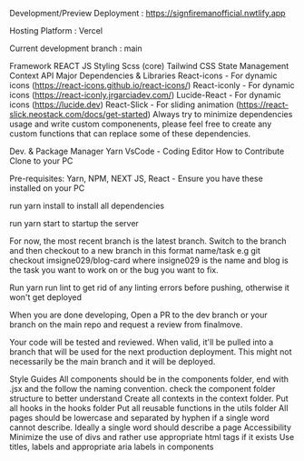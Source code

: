 Development/Preview Deployment : https://signfiremanofficial.nwtlify.app

Hosting Platform : Vercel

Current development branch : main

Framework
REACT JS
Styling
Scss (core)
Tailwind CSS 
State Management
Context API
Major Dependencies & Libraries
React-icons - For dynamic icons (https://react-icons.github.io/react-icons/)
React-iconly - For dynamic icons (https://react-iconly.jrgarciadev.com/)
Lucide-React - For dynamic icons (https://lucide.dev)
React-Slick - For sliding animation (https://react-slick.neostack.com/docs/get-started)
Always try to minimize dependencies usage and write custom componenents, please feel free to create any custom functions that can replace some of these dependencies.

Dev. & Package Manager
Yarn
VsCode - Coding Editor
How to Contribute
Clone to your PC

Pre-requisites: Yarn, NPM, NEXT JS, React - Ensure you have these installed on your PC

run yarn install to install all dependencies

run yarn start to startup the server

For now, the most recent branch is the latest branch. Switch to the branch and then checkout to a new branch in this format name/task e.g git checkout imsigne029/blog-card where insigne029 is the name and blog is the task you want to work on or the bug you want to fix.

Run yarn run lint to get rid of any linting errors before pushing, otherwise it won't get deployed

When you are done developing, Open a PR to the dev branch or your branch on the main repo and request a review from finalmove.

Your code will be tested and reviewed. When valid, it'll be pulled into a branch that will be used for the next production deployment. This might not necessarily be the main branch and it will be deployed.

Style Guides
All components should be in the components folder, end with .jsx and the follow the naming convention. 
check the component folder structure to better understand
Create all contexts in the context folder.
Put all hooks in the hooks folder
Put all reusable functions in the utils folder
All pages should be lowercase and separated by hyphen if a single word cannot describe. Ideally a single word should describe a page
Accessibility
Minimize the use of divs and rather use appropriate html tags if it exists
Use titles, labels and appropriate aria labels in components
